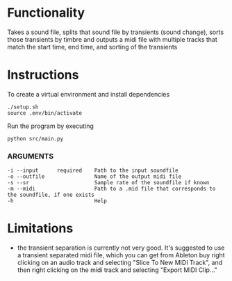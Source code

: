 # Functionality

Takes a sound file, splits that sound file by transients (sound change), sorts those transients by timbre and outputs a midi file with multiple tracks that match the start time, end time, and sorting of the transients


# Instructions

To create a virtual environment and install dependencies

```
./setup.sh
source .env/bin/activate
```

Run the program by executing

`python src/main.py`

### ARGUMENTS

```
-i --input      required    Path to the input soundfile
-o --outfile                Name of the output midi file
-s --sr                     Sample rate of the soundfile if known
-m --midi                   Path to a .mid file that corresponds to the soundfile, if one exists
-h                          Help
```


# Limitations

- the transient separation is currently not very good. It's suggested to use a transient separated midi file, which you can get from Ableton buy right clicking on an audio track and selecting "Slice To New MIDI Track", and then right clicking on the midi track and selecting "Export MIDI Clip..."
